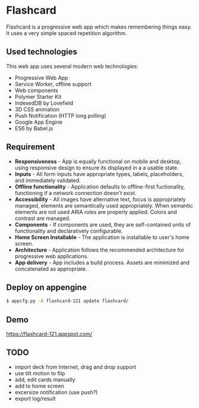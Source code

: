 # Flashcard

Flashcard is a progressive web app which makes remembering things easy.  It uses a very simple spaced repetition algorithm.

## Used technologies

This web app uses several modern web technologies:

* Progressive Web App
* Service Worker, offline support
* Web components
* Polymer Starter Kit
* IndexedDB by Lovefield
* 3D CSS animation
* Push Notification (HTTP long polling)
* Google App Engine
* ES6 by Babel.js

## Requirement

* **Responsiveness** - App is equally functional on mobile and desktop, using responsive design to ensure its displayed in a a usable state.
* **Inputs** - All form inputs have appropriate types, labels, placeholders, and immediately validated.
* **Offline functionality** - Application defaults to offline-first fuctionality, functioning if a network connection doesn't  exist.
* **Accessibility** - All images have alternative text, focus is appropriately managed, elements are semantically used appropriately. When semantic elements are not used ARIA roles are properly applied. Colors and contrast are managed.
* **Components** - If components are used, they are self-contained units of functionality and declaratively configurable.
* **Home Screen Installable** - The application is installable to user's home screen.
* **Architecture** - Application follows the recommended architecture for progressive web applications.
* **App delivery** - App includes a build process. Assets are minimized and concatenated as appropriate.


## Deploy on appengine

```sh
$ appcfg.py -A flashcard-121 update flashcard/
```

## Demo

https://flashcard-121.appspot.com/

## TODO
- import deck from Internet, drag and drop support
- use tilt motion to flip
- add, edit cards manually
- add to home screen
- excersize notification (use push?)
- export log/result

